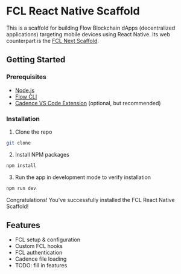 # FCL React Native Scaffold

This is a scaffold for building Flow Blockchain dApps (decentralized applications) targeting mobile devices using React Native. Its web counterpart is the [FCL Next Scaffold](https://github.com/chaseflemming/fcl-next-scaffold).

## Getting Started

### Prerequisites

- [Node.js](https://nodejs.org/en/)
- [Flow CLI](https://docs.onflow.org/flow-cli/install/)
- [Cadence VS Code Extension](https://marketplace.visualstudio.com/items?itemName=onflow.cadence) (optional, but recommended)

### Installation

1. Clone the repo

```sh
git clone
```

2. Install NPM packages

```sh
npm install
```

3. Run the app in development mode to verify installation

```sh
npm run dev
```

Congratulations! You've successfully installed the FCL React Native Scaffold!

## Features

- FCL setup & configuration
- Custom FCL hooks
- FCL authentication
- Cadence file loading
- TODO: fill in features
